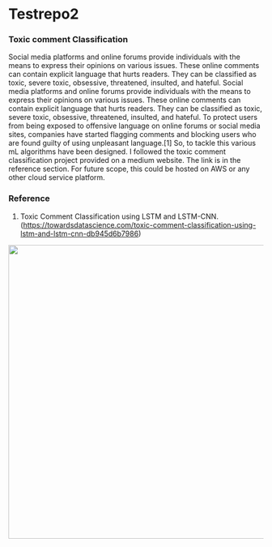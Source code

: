 # Testrepo2

### Toxic comment Classification
Social media platforms and online forums provide individuals with the means to express their opinions on various issues. These online comments can contain explicit language that hurts readers. They can be classified as toxic, severe toxic, obsessive, threatened, insulted, and hateful. Social media platforms and online forums provide individuals with the means to express their opinions on various issues. These online comments can contain explicit language that hurts readers. They can be classified as toxic, severe toxic, obsessive, threatened, insulted, and hateful. To protect users from being exposed to offensive language on online forums or social media sites, companies have started flagging comments and blocking users who are found guilty of using unpleasant language.[1] So, to tackle this various mL algorithms have been designed. 
   I followed the toxic comment classification project provided on a medium website. The link is in the reference section. For future scope, this could be hosted on AWS or any other cloud service platform.

### Reference
1. Toxic Comment Classification using LSTM and LSTM-CNN. (https://towardsdatascience.com/toxic-comment-classification-using-lstm-and-lstm-cnn-db945d6b7986)
<center><img  src="https://i.imgur.com/r61OiZH.gif" width="980" height="580" class="center" /></center>


